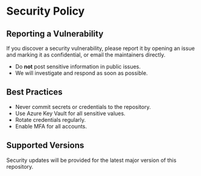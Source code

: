 # Security Policy

## Reporting a Vulnerability

If you discover a security vulnerability, please report it by opening an issue and marking it as confidential, or email the maintainers directly.

- Do **not** post sensitive information in public issues.
- We will investigate and respond as soon as possible.

## Best Practices
- Never commit secrets or credentials to the repository.
- Use Azure Key Vault for all sensitive values.
- Rotate credentials regularly.
- Enable MFA for all accounts.

## Supported Versions
Security updates will be provided for the latest major version of this repository.
